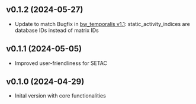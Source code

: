 ## v0.1.2 (2024-05-27)
* Update to match Bugfix in [bw_temporalis v1.1](https://github.com/brightway-lca/bw_temporalis/commit/5ec8c850f325f6b5aa88cd2357bb56401304ddda): static_activity_indices are database IDs instead of matrix IDs 

## v0.1.1 (2024-05-05)
* Improved user-friendliness for SETAC

## v0.1.0 (2024-04-29)
* Inital version with core functionalities